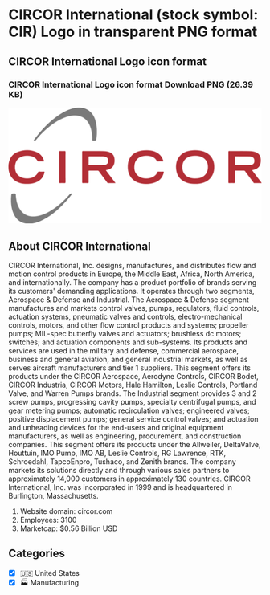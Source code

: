 # CIRCOR International (stock symbol: CIR) Logo in transparent PNG format

## CIRCOR International Logo icon format

### CIRCOR International Logo icon format Download PNG (26.39 KB)

![CIRCOR International Logo icon format Download PNG (26.39 KB)](/img/orig/CIR-973172c2.png)

## About CIRCOR International

CIRCOR International, Inc. designs, manufactures, and distributes flow and motion control products in Europe, the Middle East, Africa, North America, and internationally. The company has a product portfolio of brands serving its customers' demanding applications. It operates through two segments, Aerospace & Defense and Industrial. The Aerospace & Defense segment manufactures and markets control valves, pumps, regulators, fluid controls, actuation systems, pneumatic valves and controls, electro-mechanical controls, motors, and other flow control products and systems; propeller pumps; MIL-spec butterfly valves and actuators; brushless dc motors; switches; and actuation components and sub-systems. Its products and services are used in the military and defense, commercial aerospace, business and general aviation, and general industrial markets, as well as serves aircraft manufacturers and tier 1 suppliers. This segment offers its products under the CIRCOR Aerospace, Aerodyne Controls, CIRCOR Bodet, CIRCOR Industria, CIRCOR Motors, Hale Hamilton, Leslie Controls, Portland Valve, and Warren Pumps brands. The Industrial segment provides 3 and 2 screw pumps, progressing cavity pumps, specialty centrifugal pumps, and gear metering pumps; automatic recirculation valves; engineered valves; positive displacement pumps; general service control valves; and actuation and unheading devices for the end-users and original equipment manufacturers, as well as engineering, procurement, and construction companies. This segment offers its products under the Allweiler, DeltaValve, Houttuin, IMO Pump, IMO AB, Leslie Controls, RG Lawrence, RTK, Schroedahl, TapcoEnpro, Tushaco, and Zenith brands. The company markets its solutions directly and through various sales partners to approximately 14,000 customers in approximately 130 countries. CIRCOR International, Inc. was incorporated in 1999 and is headquartered in Burlington, Massachusetts.

1. Website domain: circor.com
2. Employees: 3100
3. Marketcap: $0.56 Billion USD


## Categories
- [x] 🇺🇸 United States
- [x] 🏭 Manufacturing
